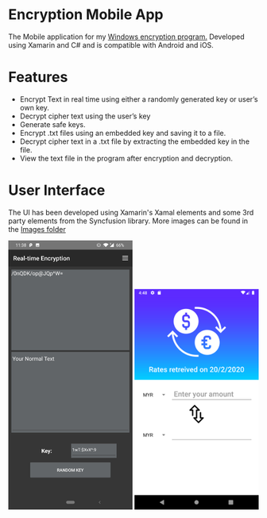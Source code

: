 # Encryption Mobile App 
The Mobile application for my [Windows encryption program.](https://github.com/mahan201/Encryption-Program-Desktop)
Developed using Xamarin and C# and is compatible with Android and iOS.

# Features

*	Encrypt Text in real time using either a randomly generated key or user’s own key.
*	Decrypt cipher text using the user’s key
*	Generate safe keys.
*	Encrypt .txt files using an embedded key and saving it to a file.
*	Decrypt cipher text in a .txt file by extracting the embedded key in the file.
*	View the text file in the program after encryption and decryption.

# User Interface

The UI has been developed using Xamarin's Xamal elements and some 3rd party elements from the Syncfusion library.
More images can be found in the [Images folder](https://github.com/mahan201/Encryption-App-Mobile/tree/master/Images)

<img src="https://raw.githubusercontent.com/mahan201/Encryption-App-Mobile/master/Images/App%20(2).jpg" width=250>
<img src="https://github.com/mahan201/Currency-Exchange-App/blob/master/images/Screenshot_1582174099.png" width=250>
